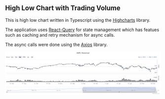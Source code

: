 ## High Low Chart with Trading Volume

This is high low chart written in Typescript using the [Highcharts](https://www.highcharts.com/) library.

The application uses [React-Query](https://tanstack.com/query/v4/?from=reactQueryV3&original=https://react-query-v3.tanstack.com/) for state management which has featues such as caching and retry mechanism for async calls.

The async calls were done using the [Axios](https://axios-http.com/docs/intro) library.

![high-low-chart.png](https://github.com/madhavms/high-low-chart/blob/master/images/high-low-chart.png)
